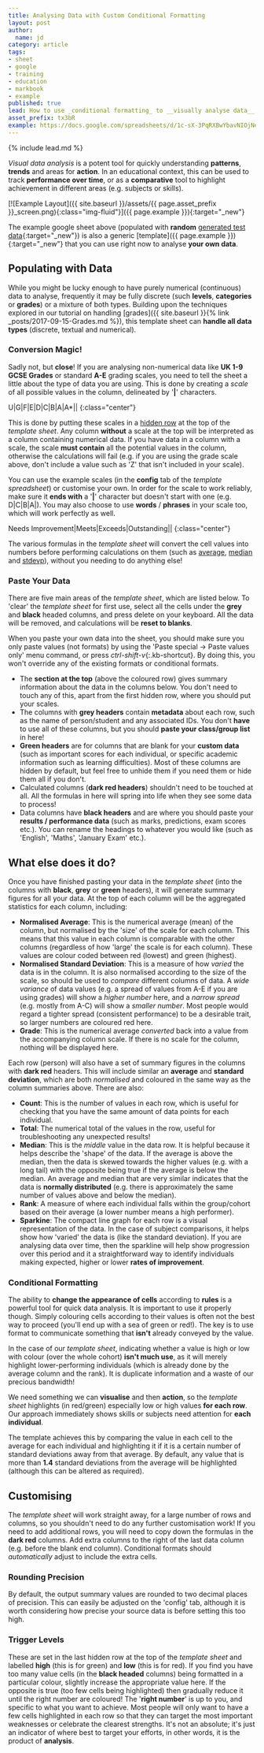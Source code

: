 ```yaml
---
title: Analysing Data with Custom Conditional Formatting
layout: post
author:
  name: jd
category: article
tags:
- sheet
- google
- training
- education
- markbook
- example
published: true
lead: How to use _conditional formatting_ to __visually analyse data__, including non-numeric data such as grades, levels and categories.
asset_prefix: tx3bR
example: https://docs.google.com/spreadsheets/d/1c-sX-3PqRXBwYbavNIOjNeQL3JlWLDVl_k0PmoCZTDo/copy
---
```

{% include lead.md %}

_Visual data analysis_ is a potent tool for quickly understanding __patterns__, __trends__ and areas for __action__. In an educational context, this can be used to track __performance over time__, or as a __comparative__ tool to highlight achievement in different areas (e.g. subjects or skills).

[![Example Layout]({{ site.baseurl }}/assets/{{ page.asset_prefix }}_screen.png){:class="img-fluid"}]({{ page.example }}){:target="_new"}

The example google sheet above (populated with __random__ [generated test data](https://www.generatedata.com/){:target="_new"}) is also a generic [template]({{ page.example }}){:target="_new"} that you can use right now to analyse __your own data__.

## Populating with Data

While you might be lucky enough to have purely numerical (continuous) data to analyse, frequently it may be fully discrete (such __levels__, __categories__ or __grades__) or a mixture of both types. Building upon the techniques explored in our tutorial on handling [grades]({{ site.baseurl }}{% link _posts/2017-09-15-Grades.md %}), this template sheet can __handle all data types__ (discrete, textual and numerical).

### Conversion Magic!

Sadly not, but __close__! If you are analysing non-numerical data like __UK 1-9 GCSE Grades__ or standard __A-E__ grading scales, you need to tell the sheet a little about the type of data you are using. This is done by creating a _scale_ of all possible values in the column, delineated by '__&#124;__' characters.

U|G|F|E|D|C|B|A|A*||
{:class="center"}

This is done by putting these scales in a [hidden row](https://gsuitetips.com/tips/sheets/hide-rows-and-columns-in-a-google-spreadsheet/) at the top of the _template sheet_. Any column __without__ a scale at the top will be interpreted as a column containing numerical data. If you have data in a column with a scale, the scale __must contain__ all the potential values in the column, otherwise the calculations will fail (e.g. if you are using the grade scale above, don't include a value such as 'Z' that isn't included in your scale).

You can use the example scales (in the __config__ tab of the _template spreadsheet_) or customise your own. In order for the scale to work reliably, make sure it __ends with__ a '__&#124;__' character but doesn't start with one (e.g. D&#124;C&#124;B&#124;A&#124;). You may also choose to use __words__ / __phrases__ in your scale too, which will work perfectly as well.

Needs Improvement|Meets|Exceeds|Outstanding||
{:class="center"}

The various formulas in the _template sheet_ will convert the cell values into numbers before performing calculations on them (such as [average][1], [median][2] and [stdevp][3]), without you needing to do anything else!

### Paste Your Data

There are five main areas of the _template sheet_, which are listed below. To 'clear' the _template sheet_ for first use, select all the cells under the __grey__ and __black__ headed columns, and press delete on your keyboard. All the data will be removed, and calculations will be __reset to blanks__. 

When you paste your own data into the sheet, you should make sure you only paste values (not formats) by using the 'Paste special -> Paste values only' menu command, or press *ctrl-shift-v*{:.kb-shortcut}. By doing this, you won't override any of the existing formats or conditional formats.

- The __section at the top__ (above the coloured row) gives summary information about the data in the columns below. You don't need to touch any of this, apart from the first hidden row, where you should put your scales.
- The columns with __grey headers__ contain __metadata__ about each row, such as the name of person/student and any associated IDs. You don't __have__ to use all of these columns, but you should __paste your class/group list__ in here!
- __Green headers__ are for columns that are blank for your __custom data__ (such as important scores for each individual, or specific academic information such as learning difficulties). Most of these columns are hidden by default, but feel free to unhide them if you need them or hide them all if you don't.
- Calculated columns (__dark red headers__) shouldn't need to be touched at all. All the formulas in here will spring into life when they see some data to process!
- Data columns have __black headers__ and are where you should paste your __results / performance data__ (such as marks, predictions, exam scores etc.). You can rename the headings to whatever you would like (such as 'English', 'Maths', 'January Exam' etc.).

## What else does it do?

Once you have finished pasting your data in the _template sheet_ (into the columns with __black__, __grey__ or __green__ headers), it will generate summary figures for all your data. At the top of each column will be the aggregated statistics for each column, including:

- __Normalised Average__: This is the numerical average (mean) of the column, but normalised by the 'size' of the scale for each column. This means that this value in each column is comparable with the other columns (regardless of how 'large' the scale is for each column). These values are colour coded between red (lowest) and green (highest).
- __Normalised Standard Deviation__: This is a measure of how _varied_ the data is in the column. It is also normalised according to the size of the scale, so should be used to _compare_ different columns of data. A _wide variance_ of data values (e.g. a spread of values from A-E if you are using grades) will show a _higher number_ here, and a _narrow spread_ (e.g. mostly from A-C) will show a _smaller number_. Most people would regard a tighter spread (consistent performance) to be a desirable trait, so larger numbers are coloured red here.
- __Grade__: This is the numerical average _converted_ back into a value from the accompanying column scale. If there is no scale for the column, nothing will be displayed here.

Each row (person) will also have a set of summary figures in the columns with __dark red__ headers. This will include similar an __average__ and __standard deviation__, which are both _normalised_ and coloured in the same way as the column summaries above. There are also:

- __Count__: This is the number of values in each row, which is useful for checking that you have the same amount of data points for each individual.
- __Total__: The numerical total of the values in the row, useful for troubleshooting any unexpected results!
- __Median__: This is the _middle_ value in the data row. It is helpful because it helps describe the 'shape' of the data. If the average is above the median, then the data is skewed towards the higher values (e.g. with a long tail) with the opposite being true if the average is below the median. An average and median that are very similar indicates that the data is __normally distributed__ (e.g. there is approximately the same number of values above and below the median).
- __Rank__: A measure of where each individual falls within the group/cohort based on their average (a lower number means a high performer).
- __Sparkine__: The compact line graph for each row is a visual representation of the data. In the case of subject comparisons, it helps show how 'varied' the data is (like the standard deviation). If you are analysing data over time, then the sparkline will help show progression over this period and it a straightforward way to identify individuals making expected, higher or lower __rates of improvement__.

### Conditional Formatting

The ability to __change the appearance of cells__ according to __rules__ is a powerful tool for quick data analysis. It is important to use it properly though. Simply colouring cells according to their values is often not the best way to proceed (you'll end up with a sea of green or red!). The key is to use format to communicate something that __isn't__ already conveyed by the value.

In the case of our _template sheet_, indicating whether a value is high or low with colour (over the whole cohort) __isn't much use__, as it will merely highlight lower-performing individuals (which is already done by the average column and the rank). It is duplicate information and a waste of our precious bandwidth!

We need something we can __visualise__ and then __action__, so the _template sheet_ highlights (in red/green) especially low or high values __for each row__. Our approach immediately shows skills or subjects need attention for __each individual__.

The template achieves this by comparing the value in each cell to the average for each individual and highlighting it if it is a certain number of standard deviations away from that average. By default, any value that is more than __1.4__ standard deviations from the average will be highlighted (although this can be altered as required).

## Customising

The _template sheet_ will work straight away, for a large number of rows and columns, so you shouldn't need to do any further customisation work! If you need to add additional rows, you will need to copy down the formulas in the __dark red__ columns. Add extra columns to the right of the last data column (e.g. before the blank end column). Conditional formats should _automatically_ adjust to include the extra cells.

### Rounding Precision

By default, the output summary values are rounded to two decimal places of precision. This can easily be adjusted on the 'config' tab, although it is worth considering how precise your source data is before setting this too high.

### Trigger Levels

These are set in the last hidden row at the top of the _template sheet_ and labelled __high__ (this is for green) and __low__ (this is for red). If you find you have too many value cells (in the __black headed__ columns) being formatted in a particular colour, slightly increase the appropriate value here. If the opposite is true (too few cells being highlighted) then gradually reduce it until the right number are coloured! The '__right number__' is up to you, and specific to what you want to achieve. Most people will only want to have a few cells highlighted in each row so that they can target the most important weaknesses or celebrate the clearest strengths. It's not an absolute; it's just an indicator of where best to target your efforts, in other words, it is the product of __analysis__.

  [1]: https://support.google.com/docs/answer/3093615 "How to use the AVERAGE function"
  [2]: https://support.google.com/docs/answer/3094025 "How to use the MEDIAN function"
  [3]: https://support.google.com/docs/answer/3094105 "How to use the STDEV function"